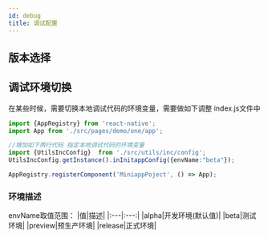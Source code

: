 ```yaml
---
id: debug
title: 调试配置
---
```


## 版本选择


## 调试环境切换
在某些时候，需要切换本地调试代码的环境变量，需要做如下调整
index.js文件中
```ts
import {AppRegistry} from 'react-native';
import App from './src/pages/demo/one/app';

//增加如下两行代码 指定本地调试代码的环境变量
import {UtilsIncConfig}  from './src/utils/inc/config';
UtilsIncConfig.getInstance().inInitappConfig({envName:"beta"});

AppRegistry.registerComponent('MiniappPoject', () => App);
```

### 环境描述
envName取值范围： 
|值|描述|
|:---|:---:|
|alpha|开发环境(默认值)|
|beta|测试环境|
|preview|预生产环境|
|release|正式环境|

